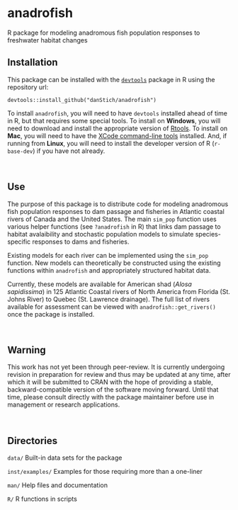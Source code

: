 # anadrofish
R package for modeling anadromous fish population responses to freshwater habitat changes

## Installation
This package can be installed with the [`devtools`](https://www.rstudio.com/products/rpackages/devtools/) package in R using the repository url:

`devtools::install_github("danStich/anadrofish")`

To install `anadrofish`, you will need to have `devtools` installed ahead of time in R, but that requires some special tools. To install on **Windows**, you will need to download and install the appropriate version of [Rtools](https://cran.r-project.org/bin/windows/Rtools/). To install on **Mac**, you will need to have the [XCode command-line tools](http://osxdaily.com/2014/02/12/install-command-line-tools-mac-os-x/) installed. And, if running from **Linux**, you will need to install the developer version of R (`r-base-dev`) if you have not already.

</br>

## Use
The purpose of this package is to distribute code for modeling anadromous fish population responses to dam passage and fisheries in Atlantic coastal rivers of Canada and the United States. The main `sim_pop` function uses various helper functions (see `?anadrofish` in R) that links dam passage to habitat avalaibility and stochastic population models to simulate species-specific responses to dams and fisheries. 

Existing models for each river can be implemented using the `sim_pop` function. New models can theoretically be constructed using the existing functions within `anadrofish` and appropriately structured habitat data.

Currently, these models are available for American shad (*Alosa sapidissima*) in 125 Atlantic Coastal rivers of North America from Florida (St. Johns River) to Quebec (St. Lawrence drainage). The full list of rivers available for assessment can be viewed with `anadrofish::get_rivers()` once the package is installed.

</br>

## Warning
This work has not yet been through peer-review. It is currently undergoing revision in preparation for review and thus may be updated at any time, after which it will be submitted to CRAN with the hope of providing a  stable, backward-compatible version of the software moving forward. Until that time, please consult directly with the package maintainer before use in management or research applications.

</br>

## Directories

`data/` Built-in data sets for the package

`inst/examples/` Examples for those requiring more than a one-liner 

`man/`  Help files and documentation

`R/`    R functions in scripts
